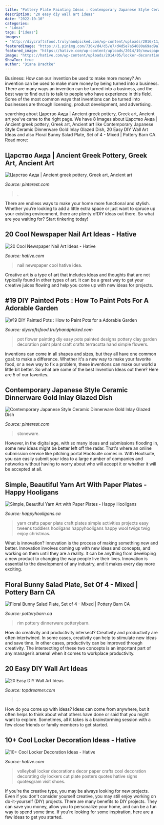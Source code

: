 ```yaml
---
title: "Pottery Plate Painting Ideas : Contemporary Japanese Style Ceramic Dinnerware Gold Inlay Glazed Dish"
description: "20 easy diy wall art ideas"
date: "2022-10-10"
categories:
- "ideas"
tags: ["ideas"]
images:
- "http://diycraftsfood.trulyhandpicked.com/wp-content/uploads/2016/11/DIY-painted-flower-pots-4.jpg"
featuredImage: "https://i.pinimg.com/736x/d4/d5/e7/d4d5e7a54680a69ad9a73795046481df.jpg"
featured_image: "https://hative.com/wp-content/uploads/2014/10/newspaper-nail-art-ideas/18-newspaper-nail-idea.jpg"
image: "https://hative.com/wp-content/uploads/2014/05/locker-decoration/11-volleyball-paper-plate.jpg"
ShowToc: true
author: "Diana Bradtke"
---
```



Business: How can our invention be used to make more money?
An invention can be used to make more money by being turned into a business. There are many ways an invention can be turned into a business, and the best way to find out is to talk to people who have experience in this field. Some of the most common ways that inventions can be turned into businesses are through licensing, product development, and advertising.

	

		
searching about Царство Аида | Ancient greek pottery, Greek art, Ancient art you've came to the right page. We have 8 Images about Царство Аида | Ancient greek pottery, Greek art, Ancient art like Contemporary Japanese Style Ceramic Dinnerware Gold Inlay Glazed Dish, 20 Easy DIY Wall Art Ideas and also Floral Bunny Salad Plate, Set of 4 - Mixed | Pottery Barn CA. Read more:
		
    
## Царство Аида | Ancient Greek Pottery, Greek Art, Ancient Art

<img loading=lazy src="https://i.pinimg.com/736x/d4/d5/e7/d4d5e7a54680a69ad9a73795046481df.jpg" onerror="this.onerror=null;this.src='https://tse1.mm.bing.net/th?id=OIP.SiQno_VWGyZJefiG3oMWXwHaM0&amp;pid=15.1';" alt="Царство Аида | Ancient greek pottery, Greek art, Ancient art">

_Source: pinterest.com_

>. 

	

There are endless ways to make your home more functional and stylish. Whether you’re looking to add a little extra space or just want to spruce up your existing environment, there are plenty ofDIY ideas out there. So what are you waiting for? Start tinkering today!

    
## 20 Cool Newspaper Nail Art Ideas - Hative

<img loading=lazy src="https://hative.com/wp-content/uploads/2014/10/newspaper-nail-art-ideas/18-newspaper-nail-idea.jpg" onerror="this.onerror=null;this.src='https://tse3.mm.bing.net/th?id=OIP.QKg55UfUnHlwkvF8dynHewHaLz&amp;pid=15.1';" alt="20 Cool Newspaper Nail Art Ideas - Hative">

_Source: hative.com_

>nail newspaper cool hative idea. 

	

Creative art is a type of art that includes ideas and thoughts that are not typically found in other types of art. It can be a great way to get your creative juices flowing and help you come up with new ideas for projects.

    
## #19 DIY Painted Pots : How To Paint Pots For A Adorable Garden

<img loading=lazy src="http://diycraftsfood.trulyhandpicked.com/wp-content/uploads/2016/11/DIY-painted-flower-pots-4.jpg" onerror="this.onerror=null;this.src='https://tse1.mm.bing.net/th?id=OIP.8QwR_sfenTzbOFwJ5rs2CwHaJ4&amp;pid=15.1';" alt="#19 DIY Painted Pots : How to Paint Pots for a Adorable Garden">

_Source: diycraftsfood.trulyhandpicked.com_

>pot flower painting diy easy pots painted designs pottery clay garden decoration paint plant craft crafts terracotta hand simple flowers. 

	

inventions can come in all shapes and sizes, but they all have one common goal: to make a difference. Whether it's a new way to make your favorite food, or a new way to fix a problem, these inventions can make our world a little bit better. So what are some of the best Invention Ideas out there? Here are 5 of our favorites.

    
## Contemporary Japanese Style Ceramic Dinnerware Gold Inlay Glazed Dish

<img loading=lazy src="https://i.pinimg.com/736x/f6/6d/6f/f66d6f7a9720106e204c61528088ce10.jpg" onerror="this.onerror=null;this.src='https://tse3.mm.bing.net/th?id=OIP.cwus0qQgLTnkSHcX4xz7RQHaLF&amp;pid=15.1';" alt="Contemporary Japanese Style Ceramic Dinnerware Gold Inlay Glazed Dish">

_Source: pinterest.com_

>stoneware. 

	

However, in the digital age, with so many ideas and submissions flooding in, some new ideas might be better left off the radar. That's where an online submission service like pitching portal Hootsuite comes in. With Hootsuite, you can easily submit your idea to a large number of companies and networks without having to worry about who will accept it or whether it will be accepted at all.

    
## Simple, Beautiful Yarn Art With Paper Plates - Happy Hooligans

<img loading=lazy src="https://happyhooligans.ca/wp-content/uploads/2015/10/Paper-Plate-Yarn-Art-Happy-Hooligans-.jpg" onerror="this.onerror=null;this.src='https://tse3.mm.bing.net/th?id=OIP.EEoQCtcLq4XeXOihs9j1sgAAAA&amp;pid=15.1';" alt="Simple, Beautiful Yarn Art with Paper Plates - Happy Hooligans">

_Source: happyhooligans.ca_

>yarn crafts paper plate craft plates simple activities projects easy tweens toddlers hooligans happyhooligans happy wool twigs twig enjoy christmas. 

	

What is innovation?
Innovation is the process of making something new and better. Innovation involves coming up with new ideas and concepts, and working on them until they are a reality. It can be anything from developing a new product to changing the way people live their lives. Innovation is essential to the development of any industry, and it makes every day more exciting.

    
## Floral Bunny Salad Plate, Set Of 4 - Mixed | Pottery Barn CA

<img loading=lazy src="http://www.potterybarn.ca/core/media/media.nl?id=86195031&amp;c=3572911&amp;h=2014ffe3770199a88372&amp;resizeid=25&amp;resizeh=1200&amp;resizew=1200" onerror="this.onerror=null;this.src='https://tse2.mm.bing.net/th?id=OIP.1RBM0rBADg8T84QwfrlDqAHaGq&amp;pid=15.1';" alt="Floral Bunny Salad Plate, Set of 4 - Mixed | Pottery Barn CA">

_Source: potterybarn.ca_

>rim pottery dinnerware potterybarn. 

	

How do creativity and productivity intersect?
Creativity and productivity are often intertwined. In some cases, creativity can help to stimulate new ideas and save time. In other cases, productivity can be improved through creativity. The intersecting of these two concepts is an important part of any manager’s arsenal when it comes to workplace productivity.

    
## 20 Easy DIY Wall Art Ideas

<img loading=lazy src="https://topdreamer.com/wp-content/uploads/2013/07/ArchitectureArtDesigns-3126.jpg" onerror="this.onerror=null;this.src='https://tse3.mm.bing.net/th?id=OIP.0ZHYz6eneqMFYEaLNOhb6gHaHq&amp;pid=15.1';" alt="20 Easy DIY Wall Art Ideas">

_Source: topdreamer.com_

>. 

	

How do you come up with ideas?
Ideas can come from anywhere, but it often helps to think about what others have done or said that you might want to explore. Sometimes, all it takes is a brainstorming session with a few close friends or family members to get started.

    
## 10+ Cool Locker Decoration Ideas - Hative

<img loading=lazy src="https://hative.com/wp-content/uploads/2014/05/locker-decoration/11-volleyball-paper-plate.jpg" onerror="this.onerror=null;this.src='https://tse4.mm.bing.net/th?id=OIP.eI4xj-5LXGFXkkrms-jhvAHaNK&amp;pid=15.1';" alt="10+ Cool Locker Decoration Ideas - Hative">

_Source: hative.com_

>volleyball locker decorations decor paper crafts cool decoration decorating diy lockers cut plate posters quotes hative signs quotesgram visit shoes. 

	

If you're the creative type, you may be always looking for new projects. Even if you don't consider yourself creative, you may still enjoy working on do-it-yourself (DIY) projects. There are many benefits to DIY projects. They can save you money, allow you to personalize your home, and can be a fun way to spend some time. If you're looking for some inspiration, here are a few ideas to get you started.

